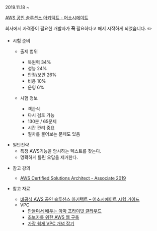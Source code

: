 2019.11.18 ~

[AWS 공인 솔루션스 아키텍트 - 어소시에이트](https://aws.amazon.com/ko/certification/certified-solutions-architect-associate/)

회사에서 자격증이 필요한 개발자가 **꼭** 필요하다고 해서 시작하게 되었습니다. :pencil2:

* 시험 준비
    - 출제 범위
        - 복원력 34%
        - 성능 24%
        - 안정/보안 26%
        - 비용 10%
        - 운영 6%
    
    - 시험 정보
        - 객관식
        - 다시 검토 가능
        - 130분 / 65문제
        - 시간 관리 중요
        - 절차를 물어보는 문제도 있음

- 일반전략
    - 특정 AWS기능을 암시하는 텍스트를 찾는다.
    - 명확하게 틀린 오답을 제거한다.
    
* 참고 강의 
    * [AWS Certified Solutions Architect - Associate 2019](https://www.udemy.com/course/aws-certified-solutions-architect-associate/)

* 참고 자료
    * [비공식 AWS 공인 솔루션스 아키텍트 – 어소시에이트 시험 가이드](https://github.com/serithemage/AWSCertifiedSolutionsArchitectUnofficialStudyGuide)
    * VPC
        * [만들며서 배우는 아마 프라이빗 클라우드](https://www.44bits.io/ko/post/understanding_aws_vpc)
        * [초보자를 위한 AWS 웹 구축](https://tech.cloud.nongshim.co.kr/2018/10/16/4-%EB%84%A4%ED%8A%B8%EC%9B%8C%ED%81%AC-%EA%B5%AC%EC%84%B1%ED%95%98%EA%B8%B0vpc-subnet-route-table-internet-gateway/)
        * [가장 쉽게 VPC 개념 잡기](https://medium.com/harrythegreat/aws-%EA%B0%80%EC%9E%A5%EC%89%BD%EA%B2%8C-vpc-%EA%B0%9C%EB%85%90%EC%9E%A1%EA%B8%B0-71eef95a7098)
